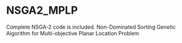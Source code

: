 # NSGA2_MPLP
Complete NSGA-2 code is included.
Non-Dominated Sorting Genetic Algorithm for Multi-objective Planar Location Problem
